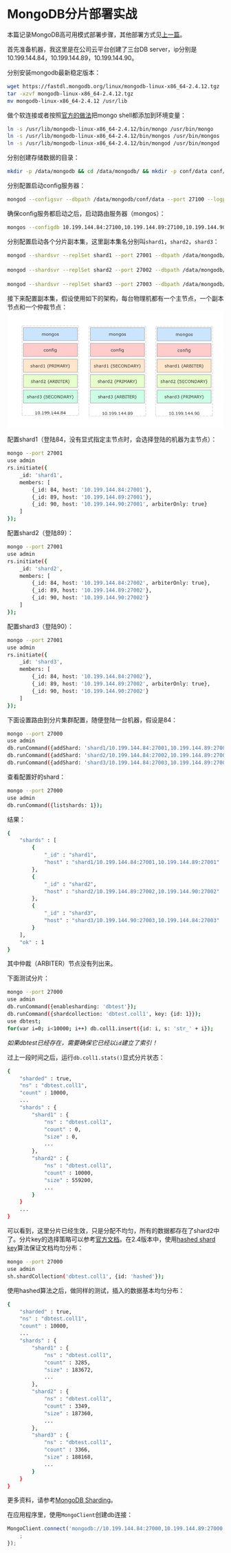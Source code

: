 # MongoDB分片部署实战

本篇记录MongoDB高可用模式部署步骤，其他部署方式见[上一篇](https://github.com/chemdemo/chemdemo.github.io/issues/8)。

首先准备机器，我这里是在公司云平台创建了三台DB server，ip分别是10.199.144.84，10.199.144.89，10.199.144.90。

分别安装mongodb最新稳定版本：
``` bash
wget https://fastdl.mongodb.org/linux/mongodb-linux-x86_64-2.4.12.tgz
tar -xzvf mongodb-linux-x86_64-2.4.12.tgz
mv mongodb-linux-x86_64-2.4.12 /usr/lib
```

做个软连接或者按照[官方的做法](http://docs.mongodb.org/manual/tutorial/install-mongodb-on-linux/#ensure-the-location-of-the-binaries-is-in-the-path-variable)把mongo shell都添加到环境变量：
``` bash
ln -s /usr/lib/mongodb-linux-x86_64-2.4.12/bin/mongo /usr/bin/mongo
ln -s /usr/lib/mongodb-linux-x86_64-2.4.12/bin/mongos /usr/bin/mongos
ln -s /usr/lib/mongodb-linux-x86_64-2.4.12/bin/mongod /usr/bin/mongod
```

分别创建存储数据的目录：
``` bash
mkdir -p /data/mongodb && cd /data/mongodb/ && mkdir -p conf/data conf/log mongos/log shard{1..3}/data shard{1..3}/log
```

分别配置启动config服务器：
``` bash
mongod --configsvr --dbpath /data/mongodb/conf/data --port 27100 --logpath /data/mongodb/conf/confdb.log --fork --directoryperdb
```

确保config服务都启动之后，启动路由服务器（mongos）：
``` bash
mongos --configdb 10.199.144.84:27100,10.199.144.89:27100,10.199.144.90:27100 --port 27000 --logpath /data/mongodb/mongos/mongos.log --fork
```

分别配置启动各个分片副本集，这里副本集名分别叫`shard1`，`shard2`，`shard3`：
``` bash
mongod --shardsvr --replSet shard1 --port 27001 --dbpath /data/mongodb/shard1/data --logpath /data/mongodb/shard1/log/shard1.log --directoryperdb --fork

mongod --shardsvr --replSet shard2 --port 27002 --dbpath /data/mongodb/shard2/data --logpath /data/mongodb/shard2/log/shard2.log --directoryperdb --fork

mongod --shardsvr --replSet shard3 --port 27003 --dbpath /data/mongodb/shard3/data --logpath /data/mongodb/shard3/log/shard3.log --directoryperdb --fork
```

接下来配置副本集，假设使用如下的架构，每台物理机都有一个主节点，一个副本节点和一个仲裁节点：
![mongodb-shard-architecture](../img/mongodb-shard-arch.png)

配置shard1（登陆84，没有显式指定主节点时，会选择登陆的机器为主节点）：
``` bash
mongo --port 27001
use admin
rs.initiate({
    _id: 'shard1',
    members: [
        {_id: 84, host: '10.199.144.84:27001'},
        {_id: 89, host: '10.199.144.89:27001'},
        {_id: 90, host: '10.199.144.90:27001', arbiterOnly: true}
    ]
});
```

配置shard2（登陆89）：
``` bash
mongo --port 27001
use admin
rs.initiate({
    _id: 'shard2',
    members: [
        {_id: 84, host: '10.199.144.84:27002', arbiterOnly: true},
        {_id: 89, host: '10.199.144.89:27002'},
        {_id: 90, host: '10.199.144.90:27002'}
    ]
});
```

配置shard3（登陆90）：
``` bash
mongo --port 27001
use admin
rs.initiate({
    _id: 'shard3',
    members: [
        {_id: 84, host: '10.199.144.84:27002'},
        {_id: 89, host: '10.199.144.89:27002', arbiterOnly: true},
        {_id: 90, host: '10.199.144.90:27002'}
    ]
});
```

下面设置路由到分片集群配置，随便登陆一台机器，假设是84：
``` bash
mongo --port 27000
use admin
db.runCommand({addShard: 'shard1/10.199.144.84:27001,10.199.144.89:27001,10.199.144.90:27001'});
db.runCommand({addShard: 'shard2/10.199.144.84:27002,10.199.144.89:27002,10.199.144.90:27002'});
db.runCommand({addShard: 'shard3/10.199.144.84:27003,10.199.144.89:27003,10.199.144.90:27003'});
```

查看配置好的shard：
``` bash
mongo --port 27000
use admin
db.runCommand({listshards: 1});
```

结果：
``` bash
{
    "shards" : [
        {
            "_id" : "shard1",
            "host" : "shard1/10.199.144.84:27001,10.199.144.89:27001"
        },
        {
            "_id" : "shard2",
            "host" : "shard2/10.199.144.89:27002,10.199.144.90:27002"
        },
        {
            "_id" : "shard3",
            "host" : "shard3/10.199.144.90:27003,10.199.144.84:27003"
        }
    ],
    "ok" : 1
}
```

其中仲裁（ARBITER）节点没有列出来。

下面测试分片：
``` bash
mongo --port 27000
use admin
db.runCommand({enablesharding: 'dbtest'});
db.runCommand({shardcollection: 'dbtest.coll1', key: {id: 1}});
use dbtest;
for(var i=0; i<10000; i++) db.coll1.insert({id: i, s: 'str_' + i});
```

*如果dbtest已经存在，需要确保它已经以`id`建立了索引！*

过上一段时间之后，运行`db.coll1.stats()`显式分片状态：
``` bash
{
    "sharded" : true,
    "ns" : "dbtest.coll1",
    "count" : 10000,
    ...
    "shards" : {
        "shard1" : {
            "ns" : "dbtest.coll1",
            "count" : 0,
            "size" : 0,
            ...
        },
        "shard2" : {
            "ns" : "dbtest.coll1",
            "count" : 10000,
            "size" : 559200,
            ...
        }
    }
    ...
}
```

可以看到，这里分片已经生效，只是分配不均匀，所有的数据都存在了shard2中了。分片key的选择策略可以参考[官方文档](http://docs.mongodb.org/manual/tutorial/choose-a-shard-key/)。在2.4版本中，使用[hashed shard key](http://docs.mongodb.org/manual/tutorial/shard-collection-with-a-hashed-shard-key/)算法保证文档均匀分布：
``` bash
mongo --port 27000
use admin
sh.shardCollection('dbtest.coll1', {id: 'hashed'});
```

使用hashed算法之后，做同样的测试，插入的数据基本均匀分布：
``` bash
{
    "sharded" : true,
    "ns" : "dbtest.coll1",
    "count" : 10000,
    ...
    "shards" : {
        "shard1" : {
            "ns" : "dbtest.coll1",
            "count" : 3285,
            "size" : 183672,
            ...
        },
        "shard2" : {
            "ns" : "dbtest.coll1",
            "count" : 3349,
            "size" : 187360,
            ...
        },
        "shard3" : {
            "ns" : "dbtest.coll1",
            "count" : 3366,
            "size" : 188168,
            ...
        }
    }
}
```

更多资料，请参考[MongoDB Sharding](http://docs.mongodb.org/manual/sharding/)。

在应用程序里，使用`MongoClient`创建db连接：
``` javascript
MongoClient.connect('mongodb://10.199.144.84:27000,10.199.144.89:27000,10.199.144.90:27000/dbtest?w=1', function(err, db) {
    ;
});
```
